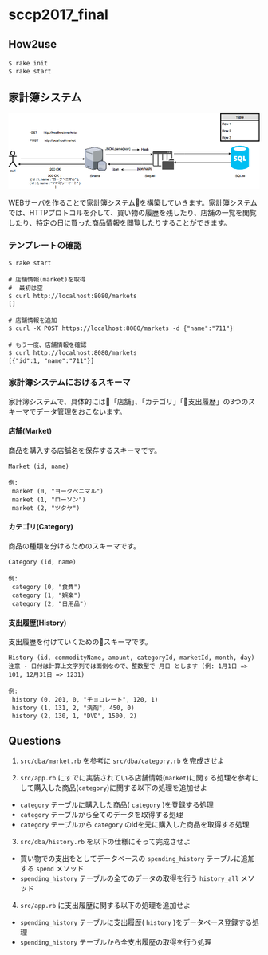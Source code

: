 # sccp2017_final

## How2use
```
$ rake init
$ rake start 
```


## 家計簿システム

![](./img/household.png)

WEBサーバを作ることで家計簿システムを構築していきます。家計簿システムでは、HTTPプロトコルを介して、買い物の履歴を残したり、店舗の一覧を閲覧したり、特定の日に買った商品情報を閲覧したりすることができます。

### テンプレートの確認

```
$ rake start

# 店舗情報(market)を取得
#  最初は空
$ curl http://localhost:8080/markets
[]

# 店舗情報を追加
$ curl -X POST https://localhost:8080/markets -d {"name":"711"}

# もう一度、店舗情報を確認
$ curl http://localhost:8080/markets
[{"id":1, "name":"711"}]
```


### 家計簿システムにおけるスキーマ

家計簿システムで、具体的には「店舗」、「カテゴリ」「支出履歴」の3つのスキーマでデータ管理をおこないます。

#### 店舗(Market)

商品を購入する店舗名を保存するスキーマです。

```
Market (id, name)

例:
 market (0, "ヨークベニマル")
 market (1, "ローソン")
 market (2, "ツタヤ")
```


#### カテゴリ(Category)

商品の種類を分けるためのスキーマです。

```
Category (id, name)

例:
 category (0, "食費")
 category (1, "娯楽")
 category (2, "日用品")
```

#### 支出履歴(History)

支出履歴を付けていくためのスキーマです。

```
History (id, commodityName, amount, categoryId, marketId, month, day)
注意 - 日付は計算上文字列では面倒なので、整数型で 月日 とします (例: 1月1日 => 101, 12月31日 => 1231)

例:
 history (0, 201, 0, "チョコレート", 120, 1)
 history (1, 131, 2, "洗剤", 450, 0)
 history (2, 130, 1, "DVD", 1500, 2)
```

## Questions
1. `src/dba/market.rb` を参考に `src/dba/category.rb` を完成させよ

2. `src/app.rb` にすでに実装されている店舗情報(`market`)に関する処理を参考にして購入した商品(`category`)に関する以下の処理を追加せよ
  - `category` テーブルに購入した商品( `category` )を登録する処理
  - `category` テーブルから全てのデータを取得する処理
  - `category` テーブルから `category` のidを元に購入した商品を取得する処理

3. `src/dba/history.rb` を以下の仕様にそって完成させよ
  - 買い物での支出をとしてデータベースの `spending_history` テーブルに追加する `spend` メソッド
  - `spending_history` テーブルの全てのデータの取得を行う `history_all` メソッド

4. `src/app.rb` に支出履歴に関する以下の処理を追加せよ
  - `spending_history` テーブルに支出履歴( `history` )をデータベース登録する処理
  - `spending_history` テーブルから全支出履歴の取得を行う処理

